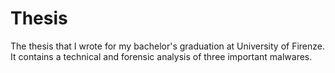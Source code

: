 # Thesis
The thesis that I wrote for my bachelor's graduation at University of Firenze. It contains a technical and forensic analysis of three important malwares.
